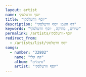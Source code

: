 ```yaml
---
layout: artist
name: יוסף וורטלסקי
title: "יוסף וורטלסקי"
description: "דף האמן יוסף וורטלסקי"
keywords: "שירים, מוזיקה, יוסף וורטלסקי"
permalink: /artists/יוסף-וורטלסקי
redirect_from:
  - /artists/list/יוסף וורטלסקי
songs:
  - number: "32802"
    name: "קה קלי"
    album: "סינגלים"
    artist: "יוסף וורטלסקי"
---
```

